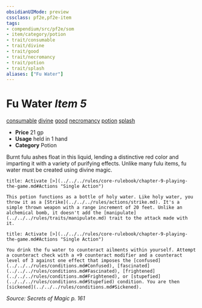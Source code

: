```yaml
---
obsidianUIMode: preview
cssclass: pf2e,pf2e-item
tags:
- compendium/src/pf2e/som
- item/category/potion
- trait/consumable
- trait/divine
- trait/good
- trait/necromancy
- trait/potion
- trait/splash
aliases: ["Fu Water"]
---
```

# Fu Water *Item 5*  
[consumable](../../../rules/traits/consumable.md)  [divine](../../../rules/traits/divine.md)  [good](../../../rules/traits/good.md)  [necromancy](../../../rules/traits/necromancy.md)  [potion](../../../rules/traits/potion.md)  [splash](../../../rules/traits/splash.md)  

- **Price** 21 gp
- **Usage** held in 1 hand
- **Category** Potion

Burnt fulu ashes float in this liquid, lending a distinctive red color and imparting it with a variety of purifying effects. Unlike many fulu items, fu water must be created using divine magic.

```ad-embed-ability
title: Activate [>](../../../rules/core-rulebook/chapter-9-playing-the-game.md#Actions "Single Action")

This potion functions as a bottle of holy water. Like holy water, you throw it as a [Strike](../../../rules/actions/strike.md). It's a simple thrown weapon with a range increment of 20 feet. Unlike an alchemical bomb, it doesn't add the [manipulate](../../../rules/traits/manipulate.md) trait to the attack made with it.
```

```ad-embed-ability
title: Activate [>](../../../rules/core-rulebook/chapter-9-playing-the-game.md#Actions "Single Action")

You drink the fu water to counteract ailments within yourself. Attempt a counteract check with a +9 counteract modifier and a counteract level of 3 against one effect that imposes the [confused](../../../rules/conditions.md#Confused), [fascinated](../../../rules/conditions.md#Fascinated), [frightened](../../../rules/conditions.md#Frightened), or [stupefied](../../../rules/conditions.md#Stupefied) condition. You are then [sickened](../../../rules/conditions.md#Sickened).
```

*Source: Secrets of Magic p. 161*
